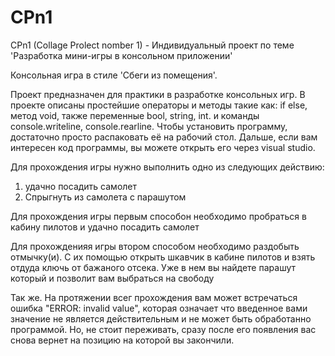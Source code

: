 # CPn1 
 CPn1 (Collage Prolect nomber 1) - Индивидуальный проект по теме 'Разработка мини-игры в консольном приложении'

Консольная игра в стиле 'Сбеги из помещения'.

Проект предназначен для практики в разработке консольных игр. В проекте описаны простейшие операторы и методы такие как: if else, метод void, также переменные bool, string, int. и команды console.writeline, console.rearline. Чтобы установить программу, достаточно просто распаковать её на рабочий стол. Дальше, если вам интересен код программы, вы можете открыть его через visual studio.

Для прохождения игры нужно выполнить одно из следующих действию:
1) удачно посадить самолет
2) Спрыгнуть из самолета с парашутом

Для прохождения игры первым способон необходимо пробраться в кабину пилотов и удачно посадить самолет

Для прохожденияя игры втором способом необходимо раздобыть отмычку(и). С их помощью открыть шкавчик в кабине пилотов и взять отдуда ключь от бажаного отсека. Уже в нем вы найдете парашут который и позволит вам выбраться на свободу

Так же. На протяжении всег прохождения вам может встречаться ошибка "ERROR: invalid  value", которая означает что введенное вами значение не является действительным и не может быть обработанно программой. Но, не стоит переживать, сразу после его появления вас снова вернет на позицию на которой вы закончили.